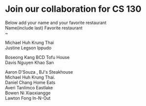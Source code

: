 # Join our collaboration for CS 130
Below add your name and your favorite restaurant
<br>
Name(include last)      Favorite restaurant <br>
~                                                       

Michael Huh             Krung Thai <br>
Justine Legson		Ippudo <br>

Boseong Kang		BCD Tofu House <br>
Davis Nguyen            Khao San<br>

Aaron D'Souza      ,    BJ's Steakhouse <br>
Michael Huh             Krung Thai. <br>
Daniel Chang            Home Eats<br>
Averi Tanlimco          Eastlake<br>
Bowen Ni                Xiaoxiangge<br>
Lawton Fong				      In-N-Out